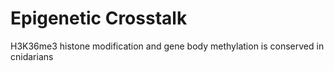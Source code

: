 # Epigenetic Crosstalk

H3K36me3 histone modification and gene body methylation is conserved in cnidarians 

